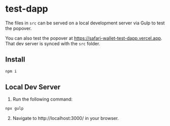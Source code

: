 # test-dapp

The files in `src` can be served on a local development server via Gulp to test the popover.

You can also test the popover at https://safari-wallet-test-dapp.vercel.app. That dev server is synced with the `src` folder.

## Install

```sh
npm i
```

## Local Dev Server

1. Run the following command:

```sh
npx gulp
```

2. Navigate to http://localhost:3000/ in your browser.